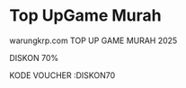 # Top UpGame Murah
warungkrp.com TOP UP GAME MURAH 2025
<p>DISKON 70%</p>
<p>KODE VOUCHER :DISKON70</p>
